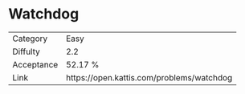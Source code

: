 # Watchdog

<table>
    <tr>
        <td>Category</td>
        <td>Easy</td>
    </tr>
    <tr>
        <td>Diffulty</td>
        <td>2.2</td>
    </tr>
    <tr>
        <td>Acceptance</td>
        <td>52.17 %</td>
    </tr>
    <tr>
        <td>Link</td>
        <td>https://open.kattis.com/problems/watchdog</td>
    </tr>
</table>